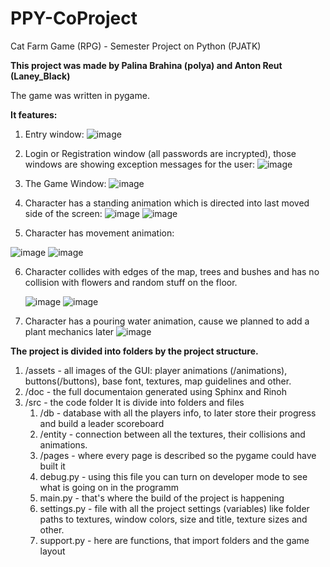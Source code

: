 # PPY-CoProject
Cat Farm Game (RPG) - Semester Project on Python (PJATK)

**This project was made by Palina Brahina (polya) and Anton Reut (Laney_Black)**

The game was written in pygame.

**It features:**
1) Entry window:
   ![image](https://github.com/LaneyBlack/PPY-CoProject/assets/44290162/aed1e411-5f40-466b-a08c-f5bc262bae01)
   
2) Login or Registration window (all passwords are incrypted), those windows are showing exception messages for the user:
   ![image](https://github.com/LaneyBlack/PPY-CoProject/assets/44290162/84835e29-9199-4457-bea8-78e41cb8d302)
   
3) The Game Window:
   ![image](https://github.com/LaneyBlack/PPY-CoProject/assets/44290162/7fab948f-ec17-4b08-bfaf-a8423fd455b5)
   
4) Character has a standing animation which is directed into last moved side of the screen:
  ![image](https://github.com/LaneyBlack/PPY-CoProject/assets/44290162/cf493d0e-3e4f-4794-94c4-10fdc94eabe3)
  ![image](https://github.com/LaneyBlack/PPY-CoProject/assets/44290162/b3f50644-3728-4cd1-85fd-3cb54f3e588c)

5) Character has movement animation:

  ![image](https://github.com/LaneyBlack/PPY-CoProject/assets/44290162/bdae09ac-8454-4aba-a694-7507d0d7e806)
  ![image](https://github.com/LaneyBlack/PPY-CoProject/assets/44290162/90a2792b-d33a-47ec-994d-7ddfc8692d1e)

6) Character collides with edges of the map, trees and bushes and has no collision with flowers and random stuff on the floor.

   ![image](https://github.com/LaneyBlack/PPY-CoProject/assets/44290162/40086acf-eeac-43b6-9528-eead9a042229)
   ![image](https://github.com/LaneyBlack/PPY-CoProject/assets/44290162/7bffb2eb-2979-4de9-a92c-7b00a71d8581)

7) Character has a pouring water animation, cause we planned to add a plant mechanics later
  ![image](https://github.com/LaneyBlack/PPY-CoProject/assets/44290162/8af6f573-ccc9-4a5a-ad84-621472ff5214)

**The project is divided into folders by the project structure.**
1) /assets - all images of the GUI: player animations (/animations), buttons(/buttons), base font, textures, map guidelines and other.
2) /doc - the full documentaion generated using Sphinx and Rinoh
3) /src - the code folder
   It is divide into folders and files
   1) /db - database with all the players info, to later store their progress and build a leader scoreboard
   2) /entity - connection between all the textures, their collisions and animations.
   3) /pages - where every page is described so the pygame could have built it
   4) debug.py - using this file you can turn on developer mode to see what is going on in the programm
   5) main.py - that's where the build of the project is happening
   6) settings.py - file with all the project settings (variables) like folder paths to textures, window colors, size and title, texture sizes and other.
   7) support.py - here are functions, that import folders and the game layout
